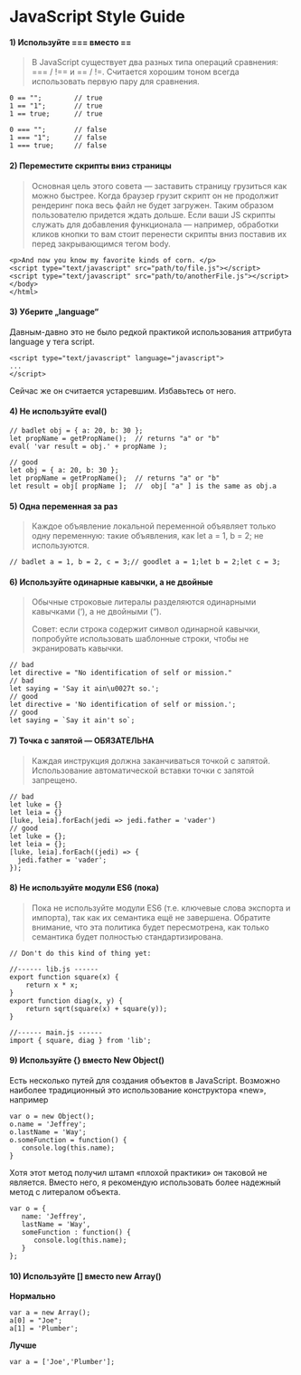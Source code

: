 #  JavaScript Style Guide



#### 1) Используйте === вместо ==

> В JavaScript существует два разных типа операций сравнения: === / !== и == / !=. Считается хорошим тоном всегда использовать первую пару для сравнения.

```
0 == "";        // true
1 == "1";       // true
1 == true;      // true

0 === "";       // false
1 === "1";      // false
1 === true;     // false

```



#### 2)  Переместите скрипты вниз страницы

> Основная цель этого совета — заставить страницу грузиться как можно быстрее. Когда браузер грузит скрипт он не продолжит рендеринг пока весь файл не будет загружен. Таким образом пользователю придется ждать дольше.
> Если ваши JS скрипты служать для добавления функционала — например, обработки кликов кнопки то вам стоит перенести скрипты вниз поставив их перед закрывающимся тегом body.

```
<p>And now you know my favorite kinds of corn. </p>  
<script type="text/javascript" src="path/to/file.js"></script>  
<script type="text/javascript" src="path/to/anotherFile.js"></script>  
</body>  
</html>
```



#### 3) Уберите „language“

Давным-давно это не было редкой практикой использования аттрибута language у тега script.

```
<script type="text/javascript" language="javascript">  
...  
</script> 
```

Сейчас же он считается устаревшим. Избавьтесь от него.



#### 4) Не используйте eval()

```
// badlet obj = { a: 20, b: 30 };
let propName = getPropName();  // returns "a" or "b"
eval( 'var result = obj.' + propName );

// good
let obj = { a: 20, b: 30 };
let propName = getPropName();  // returns "a" or "b"
let result = obj[ propName ];  //  obj[ "a" ] is the same as obj.a
```



#### 5) Одна переменная за раз

> Каждое объявление локальной переменной объявляет только одну переменную: такие объявления, как let a = 1, b = 2; не используются.

```
// badlet a = 1, b = 2, c = 3;// goodlet a = 1;let b = 2;let c = 3;
```



#### 6) Используйте одинарные кавычки, а не двойные

> Обычные строковые литералы разделяются одинарными кавычками (‘), а не двойными (“).
>
> Совет: если строка содержит символ одинарной кавычки, попробуйте использовать шаблонные строки, чтобы не экранировать кавычки.

```
// bad
let directive = "No identification of self or mission."
// bad
let saying = 'Say it ain\u0027t so.';
// good
let directive = 'No identification of self or mission.';
// good
let saying = `Say it ain't so`;
```



#### 7) Точка с запятой — ОБЯЗАТЕЛЬНА

> Каждая инструкция должна заканчиваться точкой с запятой. Использование автоматической вставки точки с запятой запрещено.

```
// bad
let luke = {}
let leia = {}
[luke, leia].forEach(jedi => jedi.father = 'vader')
// good
let luke = {};
let leia = {};
[luke, leia].forEach((jedi) => {
  jedi.father = 'vader';
});
```



#### 8) Не используйте модули ES6 (пока)

> Пока не используйте модули ES6 (т.е. ключевые слова экспорта и импорта), так как их семантика ещё не завершена. Обратите внимание, что эта политика будет пересмотрена, как только семантика будет полностью стандартизирована.

```
// Don't do this kind of thing yet:

//------ lib.js ------
export function square(x) {
    return x * x;
}
export function diag(x, y) {
    return sqrt(square(x) + square(y));
}

//------ main.js ------
import { square, diag } from 'lib';
```



#### 9)  Используйте {} вместо New Object()

Есть несколько путей для создания объектов в JavaScript. Возможно наиболее традиционный это использование конструктора «new», например

```
var o = new Object();  
o.name = 'Jeffrey';  
o.lastName = 'Way';  
o.someFunction = function() {  
   console.log(this.name);  
}  
```

Хотя этот метод получил штамп «плохой практики» он таковой не является. Вместо него, я рекомендую использовать более надежный метод c литералом объекта.

```
var o = {  
   name: 'Jeffrey',  
   lastName = 'Way',  
   someFunction : function() {  
      console.log(this.name);  
   }  
};  
```



#### 10) Используйте [] вместо new Array()

**Нормально**

```
var a = new Array();  
a[0] = "Joe";  
a[1] = 'Plumber';  
```

**Лучше**

```
var a = ['Joe','Plumber'];  
```

